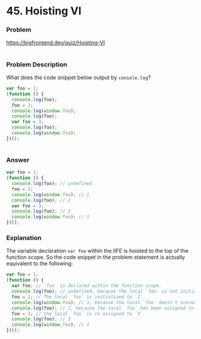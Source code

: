 # 45. Hoisting VI

### Problem

https://bigfrontend.dev/quiz/Hoisting-VI

#

### Problem Description

What does the code snippet below output by `console.log`?

```js
var foo = 1;
(function () {
  console.log(foo);
  foo = 2;
  console.log(window.foo);
  console.log(foo);
  var foo = 3;
  console.log(foo);
  console.log(window.foo);
})();
```

#

### Answer

```js
var foo = 1;
(function () {
  console.log(foo); // undefined
  foo = 2;
  console.log(window.foo); // 1
  console.log(foo); // 2
  var foo = 3;
  console.log(foo); // 3
  console.log(window.foo); // 1
})();
```

### Explanation

The variable declaration `var foo` within the IIFE is hoisted to the top of the function scope. So the code snippet in the problem statement is actually equivalent to the following:

```js
var foo = 1;
(function () {
  var foo; // `foo` is declared within the function scope.
  console.log(foo); // undefined, because the local `foo` is not initialized.
  foo = 2; // The local `foo` is initialized to `2`.
  console.log(window.foo); // 1, because the local `foo` doesn't overwrite the global `foo`.
  console.log(foo); // 2, because the local `foo` has been assigned to `2`.
  foo = 3; // the local `foo` is re-assigned to `3`.
  console.log(foo); // 3
  console.log(window.foo); // 1
})();
```
